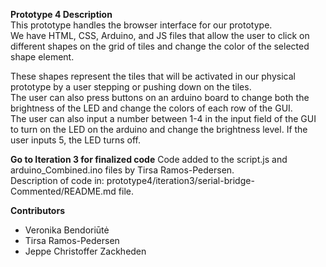 **Prototype 4 Description**  
This prototype handles the browser interface for our prototype.   
We have HTML, CSS, Arduino, and JS files that allow the user to click on different shapes on the grid of tiles and change the color of the selected shape element.  

These shapes represent the tiles that will be activated in our physical prototype by a user stepping or pushing down on the tiles.  
The user can also press buttons on an arduino board to change both the brightness of the LED and change the colors of each row of the GUI.   
The user can also input a number between 1-4 in the input field of the GUI to turn on the LED on the arduino and change the brightness level. If the user inputs 5, the LED turns off.  

**Go to Iteration 3 for finalized code** 
Code added to the script.js and arduino_Combined.ino files by Tirsa Ramos-Pedersen.  
Description of code in:  prototype4/iteration3/serial-bridge-Commented/README.md file. 

**Contributors**

  - Veronika Bendoriūtė
  - Tirsa Ramos-Pedersen
  - Jeppe Christoffer Zackheden
